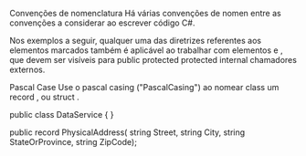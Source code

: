 Convenções de nomenclatura
Há várias convenções de nomen entre as convenções a considerar ao escrever código C#.

Nos exemplos a seguir, qualquer uma das diretrizes referentes aos elementos marcados também é aplicável ao trabalhar com elementos e , que devem ser visíveis para public protected protected internal chamadores externos.

Pascal Case
Use o pascal casing ("PascalCasing") ao nomear class um record , ou struct .

public class DataService
{
}

public record PhysicalAddress(
    string Street,
    string City,
    string StateOrProvince,
    string ZipCode);